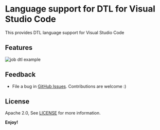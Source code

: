 # Language support for DTL for Visual Studio Code

This provides DTL language support for Visual Studio Code

## Features

![ job dtl example ](https://raw.githubusercontent.com/nsotgui/vscode-dtl/master/images/job_dtl_example.png)

## Feedback
* File a bug in [GitHub Issues](https://github.com/nsotgui/vscode-dtl/issues). Contributions are welcome :)


## License
Apache 2.0, See [LICENSE](LICENSE) for more information.

**Enjoy!**